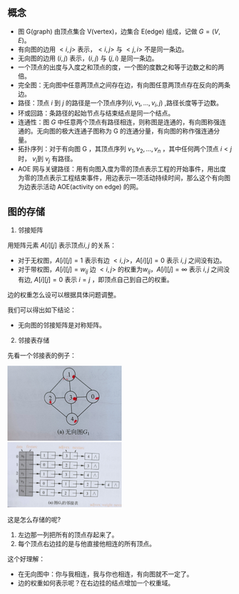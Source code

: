 ## 概念

- 图 G(graph) 由顶点集合 V(vertex)，边集合 E(edge) 组成，记做 $G=(V,E)$。
- 有向图的边用 $<i, j>$ 表示，$<i,j>$ 与 $<j,i>$ 不是同一条边。
- 无向图的边用 $(i,j)$ 表示，$(i,j)$ 与 $(j,i)$ 是同一条边。
- 一个顶点的出度与入度之和顶点的度，一个图的度数之和等于边数之和的两倍。
- 完全图：无向图中任意两顶点之间存在边，有向图任意两顶点存在反向的两条边。
- 路径：顶点 $i$ 到 $j$ 的路径是一个顶点序列$(i,v_1,\dots,v_i,j)$ ,路径长度等于边数。
- 环或回路：条路径的起始节点与结束结点是同一个结点。
- 连通性：图 $G$ 中任意两个顶点有路径相连，则称图是连通的，有向图称强连通的。无向图的极大连通子图称为 G 的连通分量，有向图的称作强连通分量。
- 拓扑序列：对于有向图 G ，其顶点序列 $v_1,v_2,\dots,v_n$ ，其中任何两个顶点 $i<j$ 时， $v_i$到 $v_j$ 有路径。
- AOE 网与关键路径：用有向图入度为零的顶点表示工程的开始事件，用出度为零的顶点表示工程结束事件，用边表示一项活动持续时间，那么这个有向图为边表示活动 AOE(activity on edge) 的网。

## 图的存储

1. 邻接矩阵

用矩阵元素 $A[i][j]$ 表示顶点$i,j$ 的关系：

- 对于无权图，$A[i][j]=1$ 表示有边 $<i,j>$，$A[i][j]=0$ 表示 $i,j$ 之间没有边。
- 对于带权图，$A[i][j]=w_{ij}$ 边 $<i,j>$ 的权重为$w_{ij}$，$A[i][j]=\infty$ 表示 $i,j$ 之间没有边, $A[i][j]=0$ 表示 $i=j$ ，即顶点自己到自己的权重。

边的权重怎么设可以根据具体问题调整。

我们可以得出如下结论：

- 无向图的邻接矩阵是对称矩阵。



2. 邻接表存储

先看一个邻接表的例子：

<img src="无向图G1.jpg" alt="无向图G1" style="zoom:25%;" />

<img src="邻接表.jpg" alt="邻接表" style="zoom: 25%;" />

这是怎么存储的呢?

1. 左边那一列把所有的顶点存起来了。
2. 每个顶点右边挂的是与他直接他相连的所有顶点。

这个好理解：

- 在无向图中：你与我相连，我与你也相连，有向图就不一定了。
- 边的权重如何表示呢？在右边挂的结点增加一个权重域。
